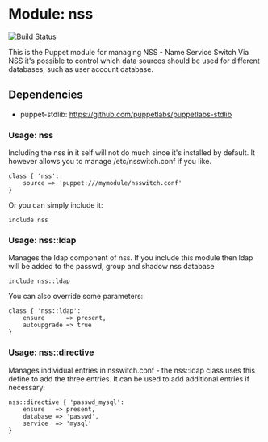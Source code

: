 # Module: nss
[![Build Status](https://travis-ci.org/jlyheden/puppet-nss.png)](https://travis-ci.org/jlyheden/puppet-nss)

This is the Puppet module for managing NSS - Name Service Switch
Via NSS it's possible to control which data sources should be used
for different databases, such as user account database.

## Dependencies

* puppet-stdlib: https://github.com/puppetlabs/puppetlabs-stdlib

### Usage: nss

Including the nss in it self will not do much since it's installed
by default. It however allows you to manage /etc/nsswitch.conf if
you like.

	class { 'nss':
		source => 'puppet:///mymodule/nsswitch.conf'
	}

Or you can simply include it:

	include nss


### Usage: nss::ldap

Manages the ldap component of nss. If you include this module
then ldap will be added to the passwd, group and shadow nss
database

	include nss::ldap

You can also override some parameters:

	class { 'nss::ldap':
		ensure      => present,
		autoupgrade => true
	}

### Usage: nss::directive

Manages individual entries in nsswitch.conf - the nss::ldap class
uses this define to add the three entries. It can be used to add
additional entries if necessary:

	nss::directive { 'passwd_mysql':
		ensure   => present,
		database => 'passwd',
		service  => 'mysql'
	}

